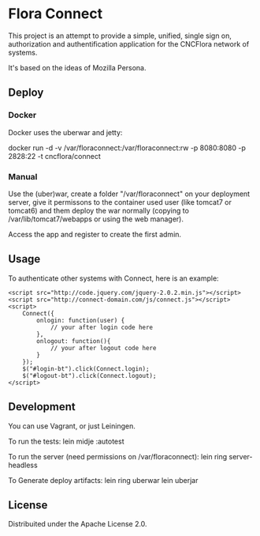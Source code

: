 # Flora Connect

This project is an attempt to provide a simple, unified, single sign on, authorization and authentification application for the CNCFlora network of systems.

It's based on the ideas of Mozilla Persona.

## Deploy

### Docker

Docker uses the uberwar and jetty:

docker run -d -v /var/floraconnect:/var/floraconnect:rw -p 8080:8080 -p 2828:22 -t cncflora/connect 

### Manual

Use the (uber)war, create a folder "/var/floraconnect" on your deployment server, give it permissons to the container used user (like tomcat7 or tomcat6) and them deploy the war normally (copying to /var/lib/tomcat7/webapps or using the web manager).

Access the app and register to create the first admin.

## Usage

To authenticate other systems with Connect, here is an example:

    <script src="http://code.jquery.com/jquery-2.0.2.min.js"></script>
    <script src="http://connect-domain.com/js/connect.js"></script>
    <script>
        Connect({
            onlogin: function(user) {
                // your after login code here
            },
            onlogout: function(){
                // your after logout code here
            }
        });
        $("#login-bt").click(Connect.login);
        $("#logout-bt").click(Connect.logout);
    </script>

## Development

You can use Vagrant, or just Leiningen.

To run the tests:
    lein midje :autotest

To run the server (need permissions on /var/floraconnect):
    lein ring server-headless

To Generate deploy artifacts:
    lein ring uberwar
    lein uberjar

## License

Distribuited under the Apache License 2.0.

